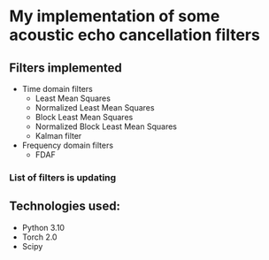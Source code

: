 # My implementation of some acoustic echo cancellation filters

## Filters implemented
- Time domain filters
   - Least Mean Squares
   - Normalized Least Mean Squares
   - Block Least Mean Squares
   - Normalized Block Least Mean Squares
   - Kalman filter
- Frequency domain filters
   - FDAF
### List of filters is updating

## Technologies used:
- Python 3.10
- Torch 2.0
- Scipy
